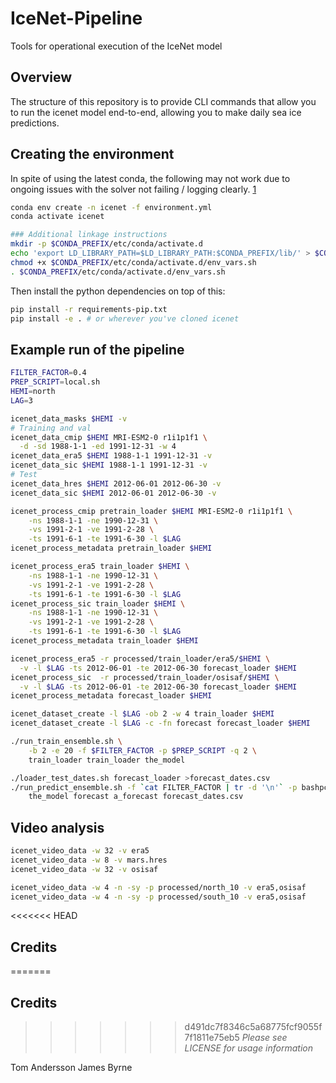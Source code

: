 # IceNet-Pipeline
Tools for operational execution of the IceNet model

## Overview

The structure of this repository is to provide CLI commands that allow you to
 run the icenet model end-to-end, allowing you to make daily sea ice 
 predictions.

## Creating the environment

In spite of using the latest conda, the following may not work due to ongoing 
issues with the solver not failing / logging clearly. [1]

```bash
conda env create -n icenet -f environment.yml
conda activate icenet

### Additional linkage instructions
mkdir -p $CONDA_PREFIX/etc/conda/activate.d
echo 'export LD_LIBRARY_PATH=$LD_LIBRARY_PATH:$CONDA_PREFIX/lib/' > $CONDA_PREFIX/etc/conda/activate.d/env_vars.sh
chmod +x $CONDA_PREFIX/etc/conda/activate.d/env_vars.sh
. $CONDA_PREFIX/etc/conda/activate.d/env_vars.sh
```

Then install the python dependencies on top of this:

```bash
pip install -r requirements-pip.txt
pip install -e . # or wherever you've cloned icenet
```

## Example run of the pipeline

```bash
FILTER_FACTOR=0.4
PREP_SCRIPT=local.sh
HEMI=north
LAG=3

icenet_data_masks $HEMI -v
# Training and val
icenet_data_cmip $HEMI MRI-ESM2-0 r1i1p1f1 \
  -d -sd 1988-1-1 -ed 1991-12-31 -w 4
icenet_data_era5 $HEMI 1988-1-1 1991-12-31 -v
icenet_data_sic $HEMI 1988-1-1 1991-12-31 -v
# Test
icenet_data_hres $HEMI 2012-06-01 2012-06-30 -v
icenet_data_sic $HEMI 2012-06-01 2012-06-30 -v

icenet_process_cmip pretrain_loader $HEMI MRI-ESM2-0 r1i1p1f1 \
    -ns 1988-1-1 -ne 1990-12-31 \
    -vs 1991-2-1 -ve 1991-2-28 \
    -ts 1991-6-1 -te 1991-6-30 -l $LAG 
icenet_process_metadata pretrain_loader $HEMI

icenet_process_era5 train_loader $HEMI \
    -ns 1988-1-1 -ne 1990-12-31 \
    -vs 1991-2-1 -ve 1991-2-28 \
    -ts 1991-6-1 -te 1991-6-30 -l $LAG 
icenet_process_sic train_loader $HEMI \
    -ns 1988-1-1 -ne 1990-12-31 \
    -vs 1991-2-1 -ve 1991-2-28 \
    -ts 1991-6-1 -te 1991-6-30 -l $LAG 
icenet_process_metadata train_loader $HEMI

icenet_process_era5 -r processed/train_loader/era5/$HEMI \
  -v -l $LAG -ts 2012-06-01 -te 2012-06-30 forecast_loader $HEMI
icenet_process_sic  -r processed/train_loader/osisaf/$HEMI \
  -v -l $LAG -ts 2012-06-01 -te 2012-06-30 forecast_loader $HEMI
icenet_process_metadata forecast_loader $HEMI

icenet_dataset_create -l $LAG -ob 2 -w 4 train_loader $HEMI
icenet_dataset_create -l $LAG -c -fn forecast forecast_loader $HEMI

./run_train_ensemble.sh \
    -b 2 -e 20 -f $FILTER_FACTOR -p $PREP_SCRIPT -q 2 \
    train_loader train_loader the_model

./loader_test_dates.sh forecast_loader >forecast_dates.csv
./run_predict_ensemble.sh -f `cat FILTER_FACTOR | tr -d '\n'` -p bashpc.sh \
    the_model forecast a_forecast forecast_dates.csv
```

## Video analysis

```bash
icenet_video_data -w 32 -v era5
icenet_video_data -w 8 -v mars.hres
icenet_video_data -w 32 -v osisaf

icenet_video_data -w 4 -n -sy -p processed/north_10 -v era5,osisaf
icenet_video_data -w 4 -n -sy -p processed/south_10 -v era5,osisaf
```
<<<<<<< HEAD

## Credits

=======

## Credits

>>>>>>> d491dc7f8346c5a68775fcf9055f7f1811e75eb5
*Please see LICENSE for usage information*

Tom Andersson
James Byrne

[1]: https://github.com/conda/conda/issues?q=is%3Aissue+is%3Aopen+solving